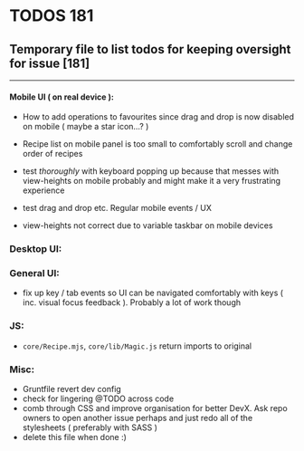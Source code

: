 # TODOS 181
## Temporary file to list todos for keeping oversight for issue [181]

---

#### Mobile UI ( on real device ):
- How to add operations to favourites since drag and drop is now disabled on mobile ( maybe a star icon...? )
- Recipe list on mobile panel is too small to comfortably scroll and change order of recipes

- test *thoroughly* with keyboard popping up because that messes with view-heights on mobile probably and might make it a very frustrating experience
- test drag and drop etc. Regular mobile events / UX
- view-heights not correct due to variable taskbar on mobile devices

### Desktop UI:
### General UI:
- fix up key / tab events so UI can be navigated comfortably with keys ( inc. visual focus feedback ). Probably a lot of work though

### JS:
- `core/Recipe.mjs`, `core/lib/Magic.js` return imports to original

### Misc:
- Gruntfile revert dev config
- check for lingering @TODO across code
- comb through CSS and improve organisation for better DevX. Ask repo owners to open another issue perhaps and just redo all of the stylesheets ( preferably with SASS )
- delete this file when done :)

